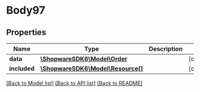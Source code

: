 # Body97

## Properties
Name | Type | Description | Notes
------------ | ------------- | ------------- | -------------
**data** | [**\ShopwareSDK6\Model\Order**](Order.md) |  | [optional] 
**included** | [**\ShopwareSDK6\Model\Resource[]**](Resource.md) |  | [optional] 

[[Back to Model list]](../../README.md#documentation-for-models) [[Back to API list]](../../README.md#documentation-for-api-endpoints) [[Back to README]](../../README.md)

